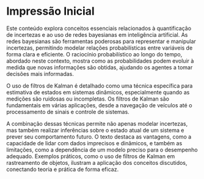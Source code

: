 # Impressão Inicial

Este conteúdo explora conceitos essenciais relacionados à quantificação de incertezas e ao uso de redes bayesianas em inteligência artificial. As redes bayesianas são ferramentas poderosas para representar e manipular incertezas, permitindo modelar relações probabilísticas entre variáveis de forma clara e eficiente. O raciocínio probabilístico ao longo do tempo, abordado neste contexto, mostra como as probabilidades podem evoluir à medida que novas informações são obtidas, ajudando os agentes a tomar decisões mais informadas.

O uso de filtros de Kalman é detalhado como uma técnica específica para estimativa de estados em sistemas dinâmicos, especialmente quando as medições são ruidosas ou incompletas. Os filtros de Kalman são fundamentais em várias aplicações, desde a navegação de veículos até o processamento de sinais e controle de sistemas.

A combinação dessas técnicas permite não apenas modelar incertezas, mas também realizar inferências sobre o estado atual de um sistema e prever seu comportamento futuro. O texto destaca as vantagens, como a capacidade de lidar com dados imprecisos e dinâmicos, e também as limitações, como a dependência de um modelo preciso para o desempenho adequado. Exemplos práticos, como o uso de filtros de Kalman em rastreamento de objetos, ilustram a aplicação dos conceitos discutidos, conectando teoria e prática de forma eficaz.
